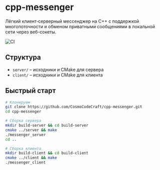 # cpp-messenger

Лёгкий клиент‑серверный мессенджер на C++ с поддержкой многопоточности и обменом приватными сообщениями в локальной сети через веб-сокеты.

![CI](https://github.com/CosmoCodeCraft/cpp-messenger/actions/workflows/build.yml/badge.svg)

## Структура
- `server/` – исходники и CMake для сервера  
- `client/` – исходники и CMake для клиента  

## Быстрый старт

```bash
# Клонируем
git clone https://github.com/CosmoCodeCraft/cpp-messenger.git
cd cpp-messenger

# Сборка сервера
mkdir build-server && cd build-server
cmake ../server && make
./messenger_server
cd ..

# Сборка клиента
mkdir build-client && cd build-client
cmake ../client && make
./messenger_client
